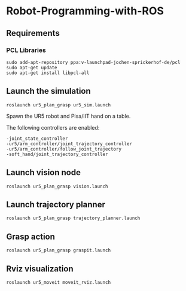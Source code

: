 # Robot-Programming-with-ROS

## Requirements

  ### PCL Libraries

```
sudo add-apt-repository ppa:v-launchpad-jochen-sprickerhof-de/pcl
sudo apt-get update
sudo apt-get install libpcl-all
```

## Launch the simulation

```
roslaunch ur5_plan_grasp ur5_sim.launch 
```
Spawn the UR5 robot and Pisa/IIT hand on a table.

The following controllers are enabled:
```
-joint_state_controller
-ur5/arm_controller/joint_trajectory_controller
-ur5/arm_controller/follow_joint_trajectory
-soft_hand/joint_trajectory_controller
```

## Launch vision node

```
roslaunch ur5_plan_grasp vision.launch 
```

## Launch trajectory planner

```
roslaunch ur5_plan_grasp trajectory_planner.launch 
```

## Grasp action

```
roslaunch ur5_plan_grasp graspit.launch 
```

## Rviz visualization

```
roslaunch ur5_moveit moveit_rviz.launch
```
